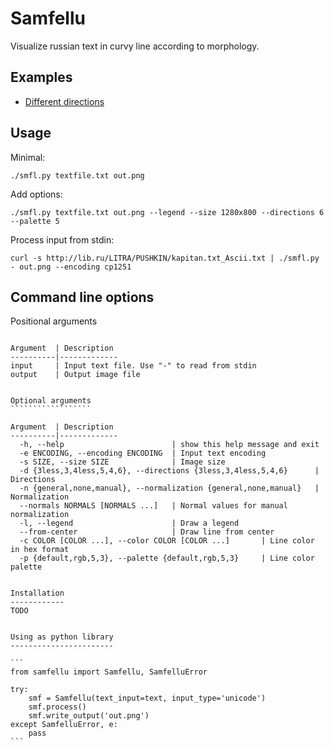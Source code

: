Samfellu
========

Visualize russian text in curvy line according to morphology.


Examples
--------
 * [Different directions](examples/DIRECTIONS.md)


Usage
-----

Minimal:

```
./smfl.py textfile.txt out.png
```

Add options:
```
./smfl.py textfile.txt out.png --legend --size 1280x800 --directions 6 --palette 5
```

Process input from stdin:
```
curl -s http://lib.ru/LITRA/PUSHKIN/kapitan.txt_Ascii.txt | ./smfl.py - out.png --encoding cp1251
```


Command line options
--------------------

Positional arguments
````````````````````

Argument  | Description
----------|-------------
input     | Input text file. Use "-" to read from stdin
output    | Output image file


Optional arguments
``````````````````

Argument  | Description
----------|-------------
  -h, --help                        | show this help message and exit
  -e ENCODING, --encoding ENCODING  | Input text encoding
  -s SIZE, --size SIZE              | Image size
  -d {3less,3,4less,5,4,6}, --directions {3less,3,4less,5,4,6}      | Directions
  -n {general,none,manual}, --normalization {general,none,manual}   | Normalization
  --normals NORMALS [NORMALS ...]   | Normal values for manual normalization
  -l, --legend                      | Draw a legend
  --from-center                     | Draw line from center
  -c COLOR [COLOR ...], --color COLOR [COLOR ...]       | Line color in hex format
  -p {default,rgb,5,3}, --palette {default,rgb,5,3}     | Line color palette


Installation
------------
TODO


Using as python library
-----------------------

```
from samfellu import Samfellu, SamfelluError

try:
    smf = Samfellu(text_input=text, input_type='unicode')
    smf.process()
    smf.write_output('out.png')
except SamfelluError, e:
    pass
```


